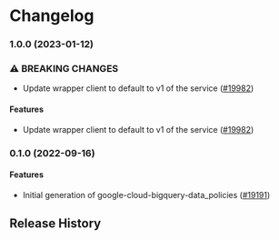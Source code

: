 # Changelog

### 1.0.0 (2023-01-12)

### ⚠ BREAKING CHANGES

* Update wrapper client to default to v1 of the service ([#19982](https://github.com/googleapis/google-cloud-ruby/issues/19982))

#### Features

* Update wrapper client to default to v1 of the service ([#19982](https://github.com/googleapis/google-cloud-ruby/issues/19982)) 

### 0.1.0 (2022-09-16)

#### Features

* Initial generation of google-cloud-bigquery-data_policies ([#19191](https://github.com/googleapis/google-cloud-ruby/issues/19191)) 

## Release History
